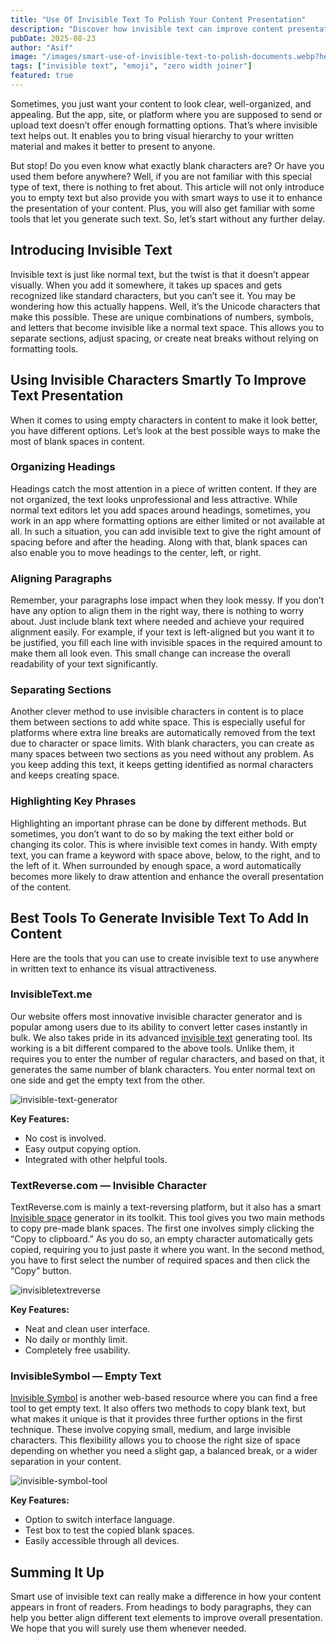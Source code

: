 ```yaml
---
title: "Use Of Invisible Text To Polish Your Content Presentation"
description: "Discover how invisible text can improve content presentation, organize headings, align paragraphs, and highlight key phrases."
pubDate: 2025-08-23
author: "Asif"
image: "/images/smart-use-of-invisible-text-to-polish-documents.webp?height=600&width=1200"
tags: ["invisible text", "emoji", "zero width joiner"]
featured: true
---
```


Sometimes, you just want your content to look clear, well-organized, and appealing. But the app, site, or platform where you are supposed to send or upload text doesn’t offer enough formatting options. That’s where invisible text helps out. It enables you to bring visual hierarchy to your written material and makes it better to present to anyone. 

But stop! Do you even know what exactly blank characters are? Or have you used them before anywhere? Well, if you are not familiar with this special type of text, there is nothing to fret about. This article will not only introduce you to empty text but also provide you with smart ways to use it to enhance the presentation of your content. Plus, you will also get familiar with some tools that let you generate such text. So, let’s start without any further delay. 

## Introducing Invisible Text

Invisible text is just like normal text, but the twist is that it doesn’t appear visually. When you add it somewhere, it takes up spaces and gets recognized like standard characters, but you can’t see it. You may be wondering how this actually happens. Well, it’s the Unicode characters that make this possible. These are unique combinations of numbers, symbols, and letters that become invisible like a normal text space. This allows you to separate sections, adjust spacing, or create neat breaks without relying on formatting tools.

## Using Invisible Characters Smartly To Improve Text Presentation

When it comes to using empty characters in content to make it look better, you have different options. Let’s look at the best possible ways to make the most of blank spaces in content.

### Organizing Headings

Headings catch the most attention in a piece of written content. If they are not organized, the text looks unprofessional and less attractive. While normal text editors let you add spaces around headings, sometimes, you work in an app where formatting options are either limited or not available at all. In such a situation, you can add invisible text to give the right amount of spacing before and after the heading. Along with that, blank spaces can also enable you to move headings to the center, left, or right. 

### Aligning Paragraphs

Remember, your paragraphs lose impact when they look messy. If you don’t have any option to align them in the right way, there is nothing to worry about. Just include blank text where needed and achieve your required alignment easily. For example, if your text is left-aligned but you want it to be justified, you fill each line with invisible spaces in the required amount to make them all look even. This small change can increase the overall readability of your text significantly. 

### Separating Sections

Another clever method to use invisible characters in content is to place them between sections to add white space. This is especially useful for platforms where extra line breaks are automatically removed from the text due to character or space limits. With blank characters, you can create as many spaces between two sections as you need without any problem. As you keep adding this text, it keeps getting identified as normal characters and keeps creating space. 

### Highlighting Key Phrases

Highlighting an important phrase can be done by different methods. But sometimes, you don’t want to do so by making the text either bold or changing its color. This is where invisible text comes in handy. With empty text, you can frame a keyword with space above, below, to the right, and to the left of it. When surrounded by enough space, a word automatically becomes more likely to draw attention and enhance the overall presentation of the content. 

## Best Tools To Generate Invisible Text To Add In Content

Here are the tools that you can use to create invisible text to use anywhere in written text to enhance its visual attractiveness. 

### InvisibleText.me

Our website offers most innovative invisible character generator and is popular among users due to its ability to convert letter cases instantly in bulk. We also takes pride in its advanced <u>[invisible text](https://www.invisibletext.me/)</u> generating tool. Its working is a bit different compared to the above tools. Unlike them, it requires you to enter the number of regular characters, and based on that, it generates the same number of blank characters. You enter normal text on one side and get the empty text from the other. 

![invisible-text-generator](/images/invisible-text.webp "blank text")

**Key Features:**

- No cost is involved. 
- Easy output copying option.
- Integrated with other helpful tools.

### TextReverse.com — Invisible Character

TextReverse.com is mainly a text-reversing platform, but it also has a smart <u>[Invisible space](https://www.textreverse.com/invisible-character.php)</u> generator in its toolkit. This tool gives you two main methods to copy pre-made blank spaces. The first one involves simply clicking the “Copy to clipboard.” As you do so, an empty character automatically gets copied, requiring you to just paste it where you want. In the second method, you have to first select the number of required spaces and then click the “Copy” button. 

![invisibletextreverse](/images/invsibletextreverse.webp "blank text")

**Key Features:**

- Neat and clean user interface.
- No daily or monthly limit.
- Completely free usability.

### InvisibleSymbol — Empty Text

<u>[Invisible Symbol](https://invisiblesymbol.com/)</u> is another web-based resource where you can find a free tool to get empty text. It also offers two methods to copy blank text, but what makes it unique is that it provides three further options in the first technique. These involve copying small, medium, and large invisible characters. This flexibility allows you to choose the right size of space depending on whether you need a slight gap, a balanced break, or a wider separation in your content.

![invisible-symbol-tool](/images/invisible-symbol.webp "blank text")

**Key Features:**

- Option to switch interface language.
- Test box to test the copied blank spaces.
- Easily accessible through all devices.

## Summing It Up

Smart use of invisible text can really make a difference in how your content appears in front of readers. From headings to body paragraphs, they can help you better align different text elements to improve overall presentation. We hope that you will surely use them whenever needed.
